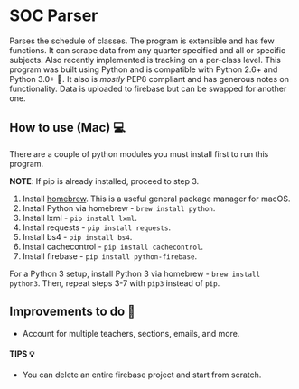 # SOC Parser
Parses the schedule of classes. The program is extensible and has few functions. It can scrape data from any quarter specified and all or specific subjects. Also recently implemented is tracking on a per-class level. This program was built using Python and is compatible with Python 2.6+ and Python 3.0+ :snake:. It also is _mostly_ PEP8 compliant and has generous notes on functionality. Data is uploaded to firebase but can be swapped for another one.

## How to use (Mac) :computer:
There are a couple of python modules you must install first to run this program.

**NOTE**: If pip is already installed, proceed to step 3. 

1. Install [homebrew](https://brew.sh). This is a useful general package manager for macOS. 
2. Install Python via homebrew - `brew install python`. 
3. Install lxml - `pip install lxml`.
4. Install requests - `pip install requests`.
5. Install bs4 - `pip install bs4`.
6. Install cachecontrol - `pip install cachecontrol`.
7. Install firebase - `pip install python-firebase`.

For a Python 3 setup, install Python 3 via homebrew - `brew install python3`. Then, repeat steps 3-7 with `pip3` instead of `pip`.

## Improvements to do :wrench:
* Account for multiple teachers, sections, emails, and more.

#### TIPS :bulb:
* You can delete an entire firebase project and start from scratch.

